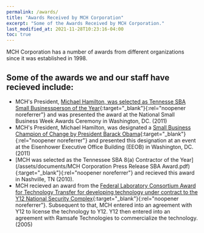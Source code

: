 ```yaml
---
permalink: /awards/
title: "Awards Received by MCH Corporation"
excerpt: "Some of the Awards Received by MCH Corporation."
last_modified_at: 2021-11-28T10:23:16-04:00
toc: true
---
```


MCH Corporation has a number of awards from different organizations since it was established in 1998.

## Some of the awards we and our staff have recieved include:

- MCH's President, [Michael Hamilton, was selected as Tennesse SBA Small Businessperson of the Year](https://www.businesswire.com/news/home/20110322007075/en/SBA-Honors-Nation%E2%80%99s-Best-Small-Businesses){:target="_blank"}{:rel="noopener noreferrer"} and was presented the award at the National Small Business Week Awards Ceremony in Washington, DC. (2011)
- MCH's President, Michael Hamilton, was designated a [Small Business Champion of Change by President Barack Obama](https://obamawhitehouse.archives.gov/champions/small-business/michael-hamilton){:target="_blank"}{:rel="noopener noreferrer"} and presented this designation at an event at the Eisenhower Executive Office Building (EEOB) in Washington, DC. (2011)
- [MCH was selected as the Tennessee SBA 8(a) Contractor of the Year](/assets/documents/MCH Corporation Press Release SBA Award.pdf){:target="_blank"}{:rel="noopener noreferrer"} and recieved this award in Nashville, TN (2010).
- MCH recieved an award from the [Federal Laboratory Consortium Award for Technology Transfer for developing technology under contract to the Y12 National Security Complex](https://federallabs.org/successes/awards/awards-gallery/2005/responder-assets-management-system-rams){:target="_blank"}{:rel="noopener noreferrer"}.  Subsequent to that, MCH entered into an agreement with Y12 to license the technology to Y12.  Y12 then entered into an agreement with Ramsafe Technologies to commercialize the technology. (2005)









